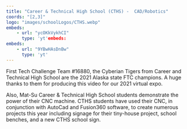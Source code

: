 ```yaml
---
title: "Career & Technical High School (CTHS) -  CAD/Robotics"
coords: "[2,3]"
logo: "images/schoolLogos/CTHS.webp"
embeds:
    - url: "ycOKkVykhCI"
      type: 'yt'embeds:
embeds:
    - url: "9YBwHAsDnBw"
      type: 'yt'
---
```


First Tech Challenge Team #16880, the Cyberian Tigers from Career and Technical High School are the 2021 Alaska state FTC champions.  A huge thanks to them for producing this video for our 2021 virtual expo. 

Also, Mat-Su Career & Technical High School students demonstrate the power of their CNC machine.  CTHS students have used their CNC, in conjunction with AutoCad and Fusion360 software, to create numerous projects this year including signage for their tiny-house project, school benches, and a new CTHS school sign.
